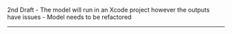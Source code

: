 2nd Draft - The model will run in an Xcode project however the outputs have issues - Model needs to be refactored

- - - -

